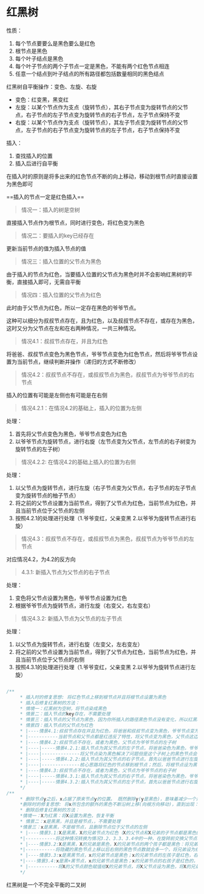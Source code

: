 <!--
 * @Description: 
 * @version: 
 * @Author: Wang
 * @Date: 2021-12-29 16:36:18
 * @LastEditors: Andy
 * @LastEditTime: 2022-02-08 10:21:13
-->

# 红黑树

性质：

1. 每个节点要要么是黑色要么是红色
2. 根节点是黑色
3. 每个叶子结点是黑色
4. 每个叶子节点的两个子节点一定是黑色，不能有两个红色节点相连
5. 任意一个结点到叶子结点的所有路径都包括数量相同的黑色结点

红黑树自平衡操作：变色、左旋、右旋

- 变色：红变黑，黑变红
- 左旋：以某个节点作为支点（旋转节点），其右子节点变为旋转节点的父节点，右子节点的左子节点变为旋转节点的右子节点，左子节点保持不变
- 右旋：以某个节点作为支点（旋转节点），其左子节点变为旋转节点的父节点，左子节点的右子节点变为旋转节点的左子节点，右子节点保持不变

插入：

1. 查找插入的位置
2. 插入后进行自平衡

在插入时的原则是将多出来的红色节点不断的向上移动，移动到根节点时直接设置为黑色即可

==插入的节点一定是红色插入==

> 情况一：插入的树是空树

直接插入节点作为根节点，同时进行变色，将红色变为黑色

> 情况二：要插入的key已经存在

更新当前节点的值为插入节点的值

> 情况三：插入位置的父节点为黑色

由于插入的节点为红色，当要插入位置的父节点为黑色时并不会影响红黑树的平衡，直接插入即可，无需自平衡

> 情况四：插入位置的父节点为红色

此时由于父节点为红色，所以一定存在黑色的爷爷节点。

这种可以细分为叔叔节点存在，且为红色，以及叔叔节点不存在，或存在为黑色，这时又分为父节点在左和在右两种情况，一共三种情况。

> 情况4.1：叔叔节点存在，并且为红色

将爸爸、叔叔节点变色为黑色节点，爷爷节点变色为红色节点，然后将爷爷节点设置为当前节点，继续判断并操作（递归的方式不断修改）

> 情况4.2：叔叔节点不存在，或叔叔节点为黑色，叔叔节点为爷爷节点的右节点

插入的位置有可能是左侧也有可能是在右侧

> 情况4.2.1：在情况4.2的基础上，插入的位置为左侧

处理：

1. 首先将父节点变色为黑色，爷爷节点变色为红色
2. 以爷爷节点为旋转节点，进行右旋（左节点变为父节点，左节点的右子树变为旋转节点的左子树）

> 情况4.2.2: 在情况4.2的基础上插入的位置为右侧

处理：

1. 以父节点为旋转节点，进行左旋（右子节点变为父节点，右子节点的左子节点变为旋转节点的柚子节点）
2. 将之前的父节点设置为当前节点，得到了父节点为红色，当前节点为红色，并且当前节点位于父节点的左侧
3. 按照4.2.1的处理进行处理（1.爷爷变红，父亲变黑 2.以爷爷为旋转节点进行右旋）

> 情况4.3：叔叔节点不存在，或叔叔节点为黑色，叔叔节点为爷爷节点的左节点

对应情况4.2，为4.2的反方向

> 4.3.1: 新插入节点为父节点的右子节点

处理：

1. 变色将父节点设置为黑色，爷爷节点设置为红色
2. 根据爷爷节点为旋转节点，进行左旋（右变父，右左变右）

> 情况4.3.2: 新插入节点为父节点的左子节点

处理：

1. 以父节点为旋转节点，进行右旋（左变父，左右变左）
2. 将之前的父节点设置为当前节点，得到了父节点为红色，当前节点为红色，并且当前节点位于父节点的右侧
3. 按照4.3.1的处理进行处理（1.爷爷变红，父亲变黑 2.以爷爷为旋转节点进行左旋）

```java

/**
     * 插入时的修复思想: 将红色节点上移到根节点并且将根节点设置为黑色
     * 插入后修复红黑树的方法：
     * 情境一：红黑树为空树，将节点染成黑色
     * 情景二：插入节点的key存在，不需要处理
     * 情景三：插入节点的父节点为黑色，因为你所插入的路径黑色节点没有变化，所以红黑树依旧平衡
     * 情景四：插入节点的父节点为红色
     * |----情景4.1:叔叔节点存在并且为红色，将爸爸和叔叔节点变为黑色，爷爷节点变为红色，在以爷爷节点为当前节点进行下一轮处理
     * |-----------当前节点和父节点都是红违反了特性，将父节点变为黑色，父节点这边黑色数量多了一个，所以将叔叔节点也进行变色，爷爷节点变为红色
     * |----情景4.2:叔叔节点不存在，或者为黑色，父节点为爷爷节点的左子树
     * |----|-----情景4.2.1:插入节点为其父节点的左子节点，将爸爸染色为黑色，爷爷染色为红色，以爷爷为旋转节点进行右旋
     * |----|--------------将父节点染为黑色解决了问题但是这个子树上的黑色节点会多一，此时将爷爷节点染红，同时右旋来保证平衡
     * |----|-----情景4.2.2:插入节点为其父节点的右子节点，首先以爸爸节点进行左旋，得到情景4.2.1，指定爸爸节点为当前节点进行处理
     * |----|--------------核心思路将红色的节点移到根节点；然后，将根节点设为黑色，S是一个右孩子，我们可以通过“左旋”来将S上移若S变成了根节点，将其设为“黑色”；若S不是根节点，我们需要以父节点为当前节点继续操作
     * |----情景4.3:叔叔节点不存在，或者为黑色，父节点为爷爷节点的右子树
     * |----|-----情景4.3.1:插入节点为其父节点的右子节点，将爸爸染色为黑色，爷爷染色为红色，以爷爷为旋转节点进行左旋
     * |----|-----情景4.3.2:插入节点为其父节点的左子节点，首先以爸爸节点进行右旋，得到情景4.3.1，指定爸爸节点为当前节点进行处理
     */
/**
     * 删除节点y之后，x占据了原来节点y的位置。 既然删除y(y是黑色)，意味着减少一个黑色节点；那么，再在该位置上增加一个黑色即可。
     *删除时的修复思想: 将x所包含的额外的黑色不断沿树上移(向根方向移动)，直到出现：x指向红黑节点，X指向根节点
     * 删除后修复红黑树的方法：
     *情境一：X为红黑：将X设置为黑色，恢复平衡
     * 情景二：x是黑黑，并且是根节点，，不需要处理
     *情景三：x是黑黑，不是根节点，且删除节点位于父节点的左侧
     * |----情景3.1:X是黑黑，X的兄弟节点为红色（X的父节点和X兄弟的子节点都是黑色的）：将X的兄弟节点设置为黑色，X的父节点设置为红色，以X的父节点为支点进行左旋，重新设置X的兄弟节点
     *|-----------将这种情况转换为情况3.2、3.3、3.4中的一种，在旋转前交换父节点和兄弟节点的颜色是为了保证红黑树的特性
     * |----情景3.2:X是黑黑，X的兄弟是黑色，X的兄弟节点的两个孩子都是黑色：将兄弟节点设置为红色，设置X的父节点为新的X节点
     *|-----------将隐藏的黑色节点上移以后右侧的黑色节点数就会多一个，将兄弟设为红色解决问题
     * |----情景3.3:x是黑黑节点，x的兄弟节点是黑色；x的兄弟节点的左孩子是红色，右孩子是黑色的。将X的兄弟节点的左孩子设为黑色，将X的兄弟节点设为红色，将X的兄弟节点进行右旋，右旋后重新设置兄弟节点
     *|----情景3.4:x是黑+黑节点，x的兄弟节点是黑色；x的兄弟节点的右孩子是红色的，x的兄弟节点的左孩子任意颜色。
     * |-----------将X的父节点颜色赋值给X的兄弟节点，将X父节点设为黑色，将X的兄弟节点的右子树设为黑色，对X的父节点进行左旋，设置X为根
     */

```

红黑树是一个不完全平衡的二叉树

